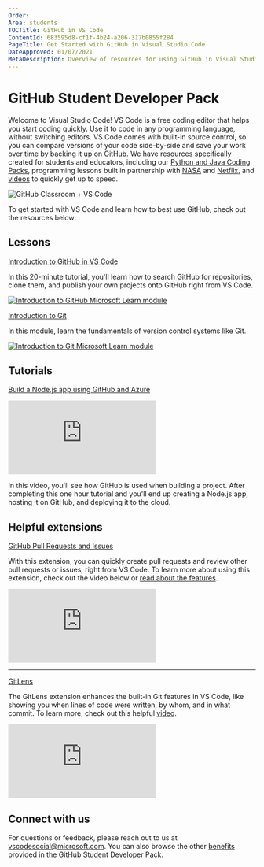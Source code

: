 ```yaml
---
Order:
Area: students
TOCTitle: GitHub in VS Code
ContentId: 683595d8-cf1f-4b24-a206-317b0855f284
PageTitle: Get Started with GitHub in Visual Studio Code
DateApproved: 01/07/2021
MetaDescription: Overview of resources for using GitHub in Visual Studio Code.
---
```

# GitHub Student Developer Pack

Welcome to Visual Studio Code! VS Code is a free coding editor that helps you start coding quickly. Use it to code in any programming language, without switching editors. VS Code comes with built-in source control, so you can compare versions of your code side-by-side and save your work over time by backing it up on [GitHub](https://github.com). We have resources specifically created for students and educators, including our [Python and Java Coding Packs](/learntocode), programming lessons built in partnership with [NASA](/learn/students/nasa-python.md) and [Netflix](/learn/students/spacejam-python.md), and [videos](/learn/get-started/basics.md) to quickly get up to speed.

![GitHub Classroom + VS Code](images/github-classroom/banner.png)

To get started with VS Code and learn how to best use GitHub, check out the resources below:

## Lessons

[Introduction to GitHub in VS Code](https://docs.microsoft.com/learn/modules/introduction-to-github-visual-studio-code)

In this 20-minute tutorial, you'll learn how to search GitHub for repositories, clone them, and publish your own projects onto GitHub right from VS Code.

[![Introduction to GitHub Microsoft Learn module](images/github-classroom/learn-1.png)](https://docs.microsoft.com/learn/modules/introduction-to-github-visual-studio-code)

[Introduction to Git](https://docs.microsoft.com/learn/modules/intro-to-git)

In this module, learn the fundamentals of version control systems like Git.

[![Introduction to Git Microsoft Learn module](images/github-classroom/learn-2.png)](https://docs.microsoft.com/learn/modules/intro-to-git)

## Tutorials

[Build a Node.js app using GitHub and Azure](https://www.youtube.com/watch?v=Myc1T4n6wn0)

<iframe src="https://www.youtube-nocookie.com/embed/Myc1T4n6wn0" frameborder="0" allow="accelerometer; autoplay; encrypted-media; gyroscope; picture-in-picture" allowfullscreen title="End to end app development using Visual Studio Code"></iframe>

In this video, you'll see how GitHub is used when building a project. After completing this one hour tutorial and you'll end up creating a Node.js app, hosting it on GitHub, and deploying it to the cloud.

## Helpful extensions

[GitHub Pull Requests and Issues](https://marketplace.visualstudio.com/items?itemName=GitHub.vscode-pull-request-github)

With this extension, you can quickly create pull requests and review other pull requests or issues, right from VS Code. To learn more about using this extension, check out the video below or [read about the features](/docs/editor/github.md).

<iframe src="https://www.youtube-nocookie.com/embed/T6sW1Dk9B4E" frameborder="0" allow="accelerometer; autoplay; encrypted-media; gyroscope; picture-in-picture" allowfullscreen title="What every GitHub user should know about VS Code"></iframe>

---

[GitLens](https://marketplace.visualstudio.com/items?itemName=eamodio.gitlens)

The GitLens extension enhances the built-in Git features in VS Code, like showing you when lines of code were written, by whom, and in what commit. To learn more, check out this helpful [video](https://www.youtube.com/watch?v=C6wMNoe78oc).

<iframe src="https://www.youtube-nocookie.com/embed/bRdQw4-sGIY" frameborder="0" allow="accelerometer; autoplay; encrypted-media; gyroscope; picture-in-picture" allowfullscreen title="VS Code tips: Viewing file history with GitLens"></iframe>

## Connect with us

For questions or feedback, please reach out to us at [vscodesocial@microsoft.com](mailto:vscodesocial@microsoft.com). You can also browse the other [benefits](https://education.github.com/benefits?utm_source=GitHub-MSFT-VSCode) provided in the GitHub Student Developer Pack.
